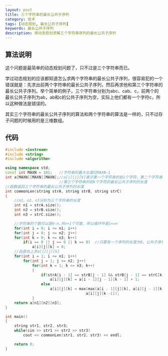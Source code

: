 ```yaml
---
layout: post
title: 三个字符串的最长公共子序列
category: 技术
tags: [动态规划, 最长公共子序列]
keywords: 最长公共子序列
description: 用动态规划求解三个字符串序列的最长公共子序列
---
```


## 算法说明

这个问题是最简单的动态规划问题了，只不过是三个字符串而已。

学过动态规划的应该都知道怎么求两个字符串的最长公共子序列，很容易犯的一个错误就是：先求出前两个字符串的最长公共子序列，然后再求他和第三个字符串的最长公共子序列。举个简单的例子，三个字符串分别为abc、cab、c，前两个的最长公共子序列为ab，ab和c的公共子序列为空，实际上他们都有一个字符c，所以这种做法是错误的。

其实三个字符串的最长公共子序列的算法和两个字符串的算法是一样的，只不过存子问题的时候用的是三维数组。

## 代码

```cpp
#include <iostream>
#include <string>
#include <algorithm>

using namespace std;
const int MAXN = 101;	//字符串的最大长度位MAXN-1
int a[MAXN][MAXN][MAXN];//a[i][j][k]表示第一个字符串的前i个字符，第二个字符串的前j个字符和
						//第三个字符串的前k个字符的最长公共子序列的长度
//函数返回三个字符串的最长公共子序列的长度
int commonLen(string strA, string strB, string strC)
{
	//n1、n2、n3分别为三个字符串的长度
	int n1 = strA.size();
	int n2 = strB.size();
	int n3 = strC.size();

	//字符串的个数可以是0-n,共n+1个可能，所以循环中是i<=n
	for(int i = 0; i <= n1; i++)
	for(int j = 0; j <= n2; j++)
	for(int k = 0; k <= n3; k++)
		if(i == 0 || j == 0 || k == 0)	//只要有一个序列的长度为0，公共子序列的长度为0
			a[i][j][k] = 0;
	//自底向上求a[i][j][k]
	for(int i = 1; i <= n1; i++)
		for(int j = 1; j <= n2; j++)
			for(int k = 1; k <= n3; k++)
			{
				if(strA[i - 1] == strB[j - 1] && strB[j - 1] == strC[k - 1])
					a[i][j][k] = a[i - 1][j - 1][k - 1] + 1;
				else 
					a[i][j][k] = max(max(a[i - 1][j][k], a[i][j - 1][k]),
									a[i][j][k -1]);
			}
	return a[n1][n2][n3];
}

int main()
{
	string str1, str2, str3;
	while(cin >> str1 >> str2 >> str3)
		cout << commonLen(str1, str2, str3) << endl;

	return 0;
}
```